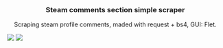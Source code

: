 <br />
<h3 align="center">Steam comments section simple scraper</h3>

  <p align="center">
    Scraping steam profile comments, maded with request + bs4, GUI: Flet.
    <br />
  </p>
</div>
<img src="https://i.imgur.com/9rnByc2.png">
<img src="https://i.imgur.com/g40yYV9.png">
